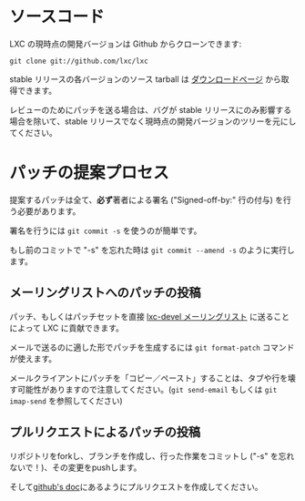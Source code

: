 # <!-- Source code -->ソースコード

<!--
The current development version of LXC can be cloned from Github with:
-->
LXC の現時点の開発バージョンは Github からクローンできます:

    git clone git://github.com/lxc/lxc

<!--
Source tarballs from the various stable releases are also available in
the [downloads](/lxc/downloads/) section.
-->
stable リリースの各バージョンのソース tarball は [ダウンロードページ](/lxc/downloads/) から取得できます。

<!--
Patches sent upstream for review must be based on the current git tree
and not on stable releases, unless the bug only affects a stable release.
-->
レビューのためにパッチを送る場合は、バグが stable リリースにのみ影響する場合を除いて、stable リリースでなく現時点の開発バージョンのツリーを元にしてください。

# <!-- Patch submission process -->パッチの提案プロセス
<!--
Every submitted patch **must** be signed off by its author.
-->
提案するパッチは全て、**必ず**著者による署名 ("Signed-off-by:" 行の付与) を行う必要があります。

<!--
The easy way is to use : `git commit -s`
-->
署名を行うには `git commit -s` を使うのが簡単です。

<!--
and if you forgot "-s" on a previous commit : `git commit --amend -s`
-->
もし前のコミットで "-s" を忘れた時は `git commit --amend -s` のように実行します。

## <!-- The mailing-list way -->メーリングリストへのパッチの投稿
<!--
You may contribute to LXC either by sending a patch or patchset directly
on the [lxc-devel mailing-list](https://lists.linuxcontainers.org/listinfo/lxc-devel).
-->
パッチ、もしくはパッチセットを直接 [lxc-devel メーリングリスト](https://lists.linuxcontainers.org/listinfo/lxc-devel) に送ることによって LXC に貢献できます。

<!--
You can use `git format-patch` to generate mailable patch.
-->
メールで送るのに適した形でパッチを生成するには `git format-patch` コマンドが使えます。

<!--
Beware of "copy/paste" on mail clients as they can break tabs and lines (see `git send-email` or `git imap-send`).
-->
メールクライアントにパッチを「コピー／ペースト」することは、タブや行を壊す可能性がありますので注意してください。(`git send-email` もしくは `git imap-send` を参照してください)

## <!-- The pull-request way -->プルリクエストによるパッチの投稿
<!--
Fork the repository, create a branch, commit you work (with -s !), and push it.
-->
リポジトリをforkし、ブランチを作成し、行った作業をコミットし ("-s" を忘れないで！)、その変更をpushします。

<!--
Then follow the [github's doc](https://help.github.com/articles/creating-a-pull-request/).
-->
そして[github's doc](https://help.github.com/articles/creating-a-pull-request/)にあるようにプルリクエストを作成してください。
